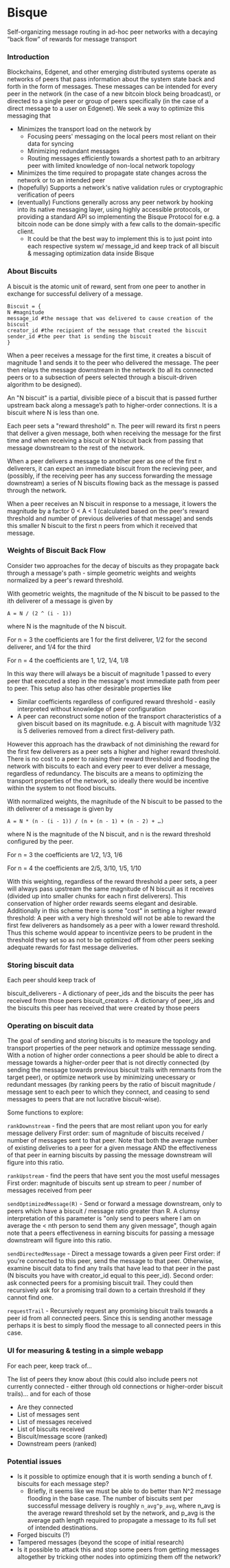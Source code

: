 # Bisque

Self-organizing message routing in ad-hoc peer networks with a decaying “back flow” of rewards for message transport


### Introduction

Blockchains, Edgenet, and other emerging distributed systems operate as networks of peers that pass information about the system state back and forth in the form of messages. These messages can be intended for every peer in the network (in the case of a new bitcoin block being broadcast), or directed to a single peer or group of peers specifically (in the case of a direct message to a user on Edgenet). We seek a way to optimize this messaging that

* Minimizes the transport load on the network by
    * Focusing peers' messaging on the local peers most reliant on their data for syncing
    * Minimizing redundant messages
    * Routing messages efficiently towards a shortest path to an arbitrary peer with limited knowledge of non-local network topology
* Minimizes the time required to propagate state changes across the network or to an intended peer
* (hopefully) Supports a network's native validation rules or cryptographic verification of peers
* (eventually) Functions generally across any peer network by hooking into its native messaging layer, using highly accessible protocols, or providing a standard API so implementing the Bisque Protocol for e.g. a bitcoin node can be done simply with a few calls to the domain-specific client.
    * It could be that the best way to implement this is to just point into each respective system w/ message_id and keep track of all biscuit & messaging optimization data inside Bisque


### About Biscuits

A biscuit is the atomic unit of reward, sent from one peer to another in exchange for successful delivery of a message.

```
Biscuit = {
N #magnitude
message_id #the message that was delivered to cause creation of the biscuit
creator_id #the recipient of the message that created the biscuit
sender_id #the peer that is sending the biscuit
}
```

When a peer receives a message for the first time, it creates a biscuit of magnitude 1 and sends it to the peer who delivered the message. The peer then relays the message downstream in the network (to all its connected peers or to a subsection of peers selected through a biscuit-driven algorithm to be designed).

An "N biscuit" is a partial, divisible piece of a biscuit that is passed further upstream back along a message’s path to higher-order connections. It is a biscuit where N is less than one.

Each peer sets a "reward threshold" n. The peer will reward its first n peers that deliver a given message, both when receiving the message for the first time and when receiving a biscuit or N biscuit back from passing that message downstream to the rest of the network.

When a peer delivers a message to another peer as one of the first n deliverers, it can expect an immediate biscuit from the recieving peer, and (possibly, if the receiving peer has any success forwarding the message downstream) a series of N biscuits flowing back as the message is passed through the network.

When a peer receives an N biscuit in response to a message, it lowers the magnitude by a factor 0 < A < 1 (calculated based on the peer's reward threshold and number of previous deliveries of that message) and sends this smaller N biscuit to the first n peers from which it received that message.


### Weights of Biscuit Back Flow

Consider two approaches for the decay of biscuits as they propagate back through a message's path - simple geometric weights and weights normalized by a peer's reward threshold.


With geometric weights, the magnitude of the N biscuit to be passed to the ith deliverer of a message is given by

`A = N / (2 ^ (i - 1))`

where N is the magnitude of the N biscuit.

For n = 3 the coefficients are
1 for the first deliverer, 1/2 for the second deliverer, and 1/4 for the third

For n = 4 the coefficients are
1, 1/2, 1/4, 1/8

In this way there will always be a biscuit of magnitude 1 passed to every peer that executed a step in the message's most immediate path from peer to peer. This setup also has other desirable properties like

* Similar coefficients regardless of configured reward threshold - easily interpreted without knowledge of peer configuration
* A peer can reconstruct some notion of the transport characteristics of a given biscuit based on its magnitude. e.g. A biscuit with magnitude 1/32 is 5 deliveries removed from a direct first-delivery path.

However this approach has the drawback of not diminishing the reward for the first few deliverers as a peer sets a higher and higher reward threshold. There is no cost to a peer to raising their reward threshold and flooding the network with biscuits to each and every peer to ever deliver a message, regardless of redundancy. The biscuits are a means to optimizing the transport properties of the network, so ideally there would be incentive within the system to not flood biscuits.


With normalized weights, the magnitude of the N biscuit to be passed to the ith deliverer of a message is given by

`A = N * (n - (i - 1)) / (n + (n - 1) + (n - 2) + …)`

where N is the magnitude of the N biscuit, and n is the reward threshold configured by the peer. 

For n = 3 the coefficients are
1/2, 1/3, 1/6

For n = 4 the coefficients are
2/5, 3/10, 1/5, 1/10

With this weighting, regardless of the reward threshold a peer sets, a peer will always pass upstream the same magnitude of N biscuit as it receives (divided up into smaller chunks for each n first deliverers). This conservation of higher order rewards seems elegant and desirable. Additionally in this scheme there is some "cost" in setting a higher reward threshold: A peer with a very high threshold will not be able to reward the first few deliverers as handsomely as a peer with a lower reward threshold. Thus this scheme would appear to incentivize peers to be prudent in the threshold they set so as not to be optimized off from other peers seeking adequate rewards for fast message deliveries.


### Storing biscuit data

Each peer should keep track of

biscuit_deliverers - A dictionary of peer_ids and the biscuits the peer has received from those peers
biscuit_creators - A dictionary of peer_ids and the biscuits this peer has received that were created by those peers


### Operating on biscuit data

The goal of sending and storing biscuits is to measure the topology and transport properties of the peer network and optimize messsage sending. With a notion of higher order connections a peer should be able to direct a message towards a higher-order peer that is not directly connected (by sending the message towards previous biscuit trails with remnants from the target peer), or optimize network use by minimizing unecessary or redundant messages (by ranking peers by the ratio of biscuit magnitude / message sent to each peer to which they connect, and ceasing to send messages to peers that are not lucrative biscuit-wise).

Some functions to explore:

`rankDownstream` - find the peers that are most reliant upon you for early message delivery
    First order: sum of magnitude of biscuits received / number of messages sent to that peer. Note that both the average number of existing deliveries to a peer for a given message AND the effectiveness of that peer in earning biscuits by passing the message downstream will figure into this ratio.

`rankUpstream` - find the peers that have sent you the most useful messages
    First order: magnitude of biscuits sent up stream to peer / number of messages received from peer

`sendOptimizedMessage(R)` - Send or forward a message downstream, only to peers which have a biscuit / message ratio greater than R. A clumsy interpretation of this parameter is "only send to peers where I am on average the < nth person to send them any given message", though again note that a peers effectiveness in earning biscuits for passing a message downstream will figure into this ratio.

`sendDirectedMessage` - Direct a message towards a given peer
    First order: if you're connected to this peer, send the message to that peer. Otherwise, examine biscuit data to find any trails that have lead to that peer in the past (N biscuits you have with creator_id equal to this peer_id).
	Second order: ask connected peers for a promising biscuit trail. They could then recursively ask for a promising trail down to a certain threshold if they cannot find one.

`requestTrail` - Recursively request any promising biscuit trails towards a peer id from all connected peers. Since this is sending another message perhaps it is best to simply flood the message to all connected peers in this case.


### UI for measuring & testing in a simple webapp

For each peer, keep track of...

The list of peers they know about (this could also include peers not currently connected - either through old connections or higher-order biscuit trails)... and for each of those

* Are they connected
* List of messages sent
* List of messages received
* List of biscuits received
* Biscuit/message score (ranked)
* Downstream peers (ranked)


### Potential issues

* Is it possible to optimize enough that it is worth sending a bunch of f. biscuits for each message step?
    * Briefly, it seems like we must be able to do better than N^2 message flooding in the base case. The number of biscuits sent per successful message delivery is roughly `n_avg^p_avg`, where n_avg is the average reward threshold set by the network, and p_avg is the average path length required to propagate a message to its full set of intended destinations.
* Forged biscuits (?)
* Tampered messages (beyond the scope of initial research)
* Is it possible to attack this and stop some peers from getting messages altogether by tricking other nodes into optimizing them off the network?
